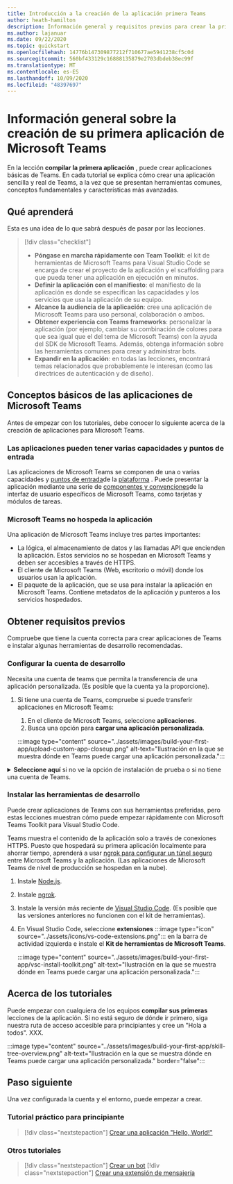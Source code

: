 ```yaml
---
title: Introducción a la creación de la aplicación primera Teams
author: heath-hamilton
description: Información general y requisitos previos para crear la primera aplicación de Microsoft Teams
ms.author: lajanuar
ms.date: 09/22/2020
ms.topic: quickstart
ms.openlocfilehash: 14776b147309877212f710677ae5941238cf5c0d
ms.sourcegitcommit: 560bf433129c16888135879e2703dbdeb38ec99f
ms.translationtype: MT
ms.contentlocale: es-ES
ms.lasthandoff: 10/09/2020
ms.locfileid: "48397697"
---
```

# <a name="build-your-first-teams-app-overview"></a>Información general sobre la creación de su primera aplicación de Microsoft Teams

En la lección **compilar la primera aplicación** , puede crear aplicaciones básicas de Teams. En cada tutorial se explica cómo crear una aplicación sencilla y real de Teams, a la vez que se presentan herramientas comunes, conceptos fundamentales y características más avanzadas.

## <a name="what-youll-learn"></a>Qué aprenderá

Esta es una idea de lo que sabrá después de pasar por las lecciones.

> [!div class="checklist"]
  >
  > * **Póngase en marcha rápidamente con Team Toolkit**: el kit de herramientas de Microsoft Teams para Visual Studio Code se encarga de crear el proyecto de la aplicación y el scaffolding para que pueda tener una aplicación en ejecución en minutos.
  > * **Definir la aplicación con el manifiesto**: el manifiesto de la aplicación es donde se especifican las capacidades y los servicios que usa la aplicación de su equipo.
  > * **Alcance la audiencia de la aplicación**: cree una aplicación de Microsoft Teams para uso personal, colaboración o ambos.
  > * **Obtener experiencia con Teams frameworks**: personalizar la aplicación (por ejemplo, cambiar su combinación de colores para que sea igual que el del tema de Microsoft Teams) con la ayuda del SDK de Microsoft Teams. Además, obtenga información sobre las herramientas comunes para crear y administrar bots.
  > * **Expandir en la aplicación**: en todas las lecciones, encontrará temas relacionados que probablemente le interesan (como las directrices de autenticación y de diseño).

## <a name="teams-app-fundamentals"></a>Conceptos básicos de las aplicaciones de Microsoft Teams

Antes de empezar con los tutoriales, debe conocer lo siguiente acerca de la creación de aplicaciones para Microsoft Teams.

### <a name="apps-can-have-multiple-capabilities-and-entry-points"></a>Las aplicaciones pueden tener varias capacidades y puntos de entrada

Las aplicaciones de Microsoft Teams se componen de una o varias capacidades y [puntos de entrada](../concepts/extensibility-points.md)de la [plataforma](../concepts/capabilities-overview.md) . Puede presentar la aplicación mediante una serie de [componentes y convenciones](../concepts/extensibility-points.md#ui-components)de la interfaz de usuario específicos de Microsoft Teams, como tarjetas y módulos de tareas.

### <a name="teams-doesnt-host-your-app"></a>Microsoft Teams no hospeda la aplicación

Una aplicación de Microsoft Teams incluye tres partes importantes:

* La lógica, el almacenamiento de datos y las llamadas API que encienden la aplicación. Estos servicios no se hospedan en Microsoft Teams y deben ser accesibles a través de HTTPS.
* El cliente de Microsoft Teams (Web, escritorio o móvil) donde los usuarios usan la aplicación.
* El paquete de la aplicación, que se usa para instalar la aplicación en Microsoft Teams. Contiene metadatos de la aplicación y punteros a los servicios hospedados.

## <a name="get-prerequisites"></a>Obtener requisitos previos

Compruebe que tiene la cuenta correcta para crear aplicaciones de Teams e instalar algunas herramientas de desarrollo recomendadas.

### <a name="set-up-your-development-account"></a>Configurar la cuenta de desarrollo

Necesita una cuenta de teams que permita la transferencia de una aplicación personalizada. (Es posible que la cuenta ya la proporcione).

1. Si tiene una cuenta de Teams, compruebe si puede transferir aplicaciones en Microsoft Teams:
    1. En el cliente de Microsoft Teams, seleccione **aplicaciones**.
    1. Busca una opción para **cargar una aplicación personalizada**.

    :::image type="content" source="../assets/images/build-your-first-app/upload-custom-app-closeup.png" alt-text="Ilustración en la que se muestra dónde en Teams puede cargar una aplicación personalizada.":::

<!-- markdownlint-disable MD033 -->
<details>

<summary><b>Seleccione aquí</b> si no ve la opción de instalación de prueba o si no tiene una cuenta de Teams.</summary>

Puede obtener una cuenta gratuita de prueba de Microsoft teams que permite la transferencia de aplicaciones mediante la incorporación al programa de desarrolladores de Microsoft 365. (El proceso de registro dura aproximadamente dos minutos).

1. Vaya al [programa de desarrolladores de Microsoft 365](https://developer.microsoft.com/microsoft-365/dev-program).
1. Seleccione **unirse ahora** y siga las instrucciones que aparecen en pantalla.
1. Cuando llegue a la pantalla de bienvenida, seleccione **configurar la suscripción a E5**.
1. Configure la cuenta de administrador. Una vez que haya terminado, debería ver una pantalla como esta.
:::image type="content" source="../assets/images/build-your-first-app/dev-program-subscription.png" alt-text="Ilustración en la que se muestra dónde en Teams puede cargar una aplicación personalizada.":::
1. Inicie sesión en Teams con la cuenta de administrador que acaba de configurar.
1. Compruebe si ahora tiene la opción **cargar una aplicación personalizada** .

</details>

### <a name="install-your-development-tools"></a>Instalar las herramientas de desarrollo

Puede crear aplicaciones de Teams con sus herramientas preferidas, pero estas lecciones muestran cómo puede empezar rápidamente con Microsoft Teams Toolkit para Visual Studio Code.

Teams muestra el contenido de la aplicación solo a través de conexiones HTTPS. Puesto que hospedará su primera aplicación localmente para ahorrar tiempo, aprenderá a usar [ngrok para configurar un túnel seguro](../concepts/build-and-test/debug.md#locally-hosted) entre Microsoft Teams y la aplicación. (Las aplicaciones de Microsoft Teams de nivel de producción se hospedan en la nube).

1. Instale [Node.js](https://nodejs.org/en/).
1. Instale [ngrok](https://ngrok.com/download).
1. Instale la versión más reciente de [Visual Studio Code](https://code.visualstudio.com/download). (Es posible que las versiones anteriores no funcionen con el kit de herramientas).
1. En Visual Studio Code, seleccione **extensiones** :::image type="icon" source="../assets/icons/vs-code-extensions.png"::: en la barra de actividad izquierda e instale el **Kit de herramientas de Microsoft Teams**.

    :::image type="content" source="../assets/images/build-your-first-app/vsc-install-toolkit.png" alt-text="Ilustración en la que se muestra dónde en Teams puede cargar una aplicación personalizada.":::

## <a name="about-the-tutorials"></a>Acerca de los tutoriales

Puede empezar con cualquiera de los equipos **compilar sus primeras** lecciones de la aplicación. Si no está seguro de dónde ir primero, siga nuestra ruta de acceso accesible para principiantes y cree un "Hola a todos". XXX.

:::image type="content" source="../assets/images/build-your-first-app/skill-tree-overview.png" alt-text="Ilustración en la que se muestra dónde en Teams puede cargar una aplicación personalizada." border="false":::

## <a name="next-step"></a>Paso siguiente

Una vez configurada la cuenta y el entorno, puede empezar a crear.

### <a name="beginner-friendly-tutorial"></a>Tutorial práctico para principiante

> [!div class="nextstepaction"]
> [Crear una aplicación "Hello, World!"](../build-your-first-app/build-and-run.md)

### <a name="other-tutorials"></a>Otros tutoriales

> [!div class="nextstepaction"]
> [Crear un bot](../build-your-first-app/build-bot.md)
> [!div class="nextstepaction"]
> [Crear una extensión de mensajería](../build-your-first-app/build-messaging-extension.md)
